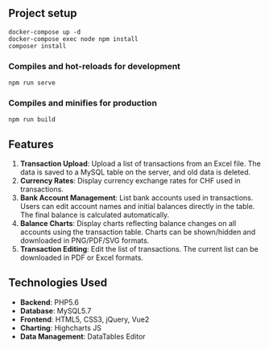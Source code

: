 # 

## Project setup
```
docker-compose up -d
docker-compose exec node npm install
composer install
```

### Compiles and hot-reloads for development
```
npm run serve
```

### Compiles and minifies for production
```
npm run build
```
## Features

1. **Transaction Upload**: Upload a list of transactions from an Excel file. The data is saved to a MySQL table on the server, and old data is deleted.
2. **Currency Rates**: Display currency exchange rates for CHF used in transactions.
3. **Bank Account Management**: List bank accounts used in transactions. Users can edit account names and initial balances directly in the table. The final balance is calculated automatically.
4. **Balance Charts**: Display charts reflecting balance changes on all accounts using the transaction table. Charts can be shown/hidden and downloaded in PNG/PDF/SVG formats.
5. **Transaction Editing**: Edit the list of transactions. The current list can be downloaded in PDF or Excel formats.

## Technologies Used

- **Backend**: PHP5.6
- **Database**: MySQL5.7
- **Frontend**: HTML5, CSS3, jQuery, Vue2
- **Charting**: Highcharts JS
- **Data Management**: DataTables Editor
